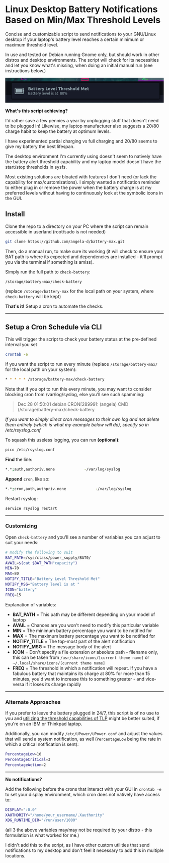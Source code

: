# Linux Desktop Battery Notifications Based on Min/Max Threshold Levels
Concise and customizable script to send notifications to your GNU/Linux desktop if your laptop's battery level reaches a certain minimum or maximum threshold level.

In use and tested on Debian running Gnome only, but should work in other distros and desktop environments.  The script will check for its necessities and let you know what's missing, when doing an initial manual run (see instructions below.)

![Screenshot](battery-threshold.png)

**What's this script achieving?**

 I'd rather save a few pennies a year by unplugging stuff that doesn't need to be plugged in!  Likewise, my laptop manufacturer also suggests a 20/80 charge habit to keep the battery at optimum levels.

 I have experimented partial charging vs full charging and 20/80 seems to give my battery the best lifespan.

 The desktop environment I'm currently using doesn't seem to natively have the battery alert threshold capability and my laptop model doesn't have the start/stop thresholds in sysfs.

  Most existing solutions are bloated with features I don't need (or lack the capability for max/customizations).  I simply wanted a notification reminder to either plug in or remove the power when the battery charge is at my preferred levels without having to continuously look at the symbolic icons in the GUI.

## Install
Clone the repo to a directory on your PC where the script can remain accessible in userland (root/sudo is not needed)
```bash
git clone https://github.com/angela-d/battery-max.git
```

Then, do a manual run, to make sure its working (it will check to ensure your BAT path is where its expected and dependencies are installed - it'll prompt you via the terminal if something is amiss).  

Simply run the full path to `check-battery`:
```bash
/storage/battery-max/check-battery
```
(replace `/storage/battery-max` for the local path on your system, where `check-battery` will be kept)

**That's it!**  Setup a cron to automate the checks.
***
## Setup a Cron Schedule via CLI
This will trigger the script to check your battery status at the pre-defined interval you set
```bash
crontab -e
```

If you want the script to run every minute (replace `/storage/battery-max/` for the local path on your system):
```bash
* * * * * /storage/battery-max/check-battery
```

Note that if you opt to run this every minute, you may want to consider blocking cron from /var/log/syslog, else you'll see such spamming:
> Dec 28 01:50:01 debian CRON[28999]: (angela) CMD (/storage/battery-max/check-battery

*If you want to simply direct cron messages to their own log and not delete them entirely (which is what my example below will do), specify so in /etc/rsyslog.conf*

To squash this useless logging, you can run **(optional)**:
```bash
pico /etc/rsyslog.conf
```

**Find** the line:
```bash
*.*;auth,authpriv.none             -/var/log/syslog
```

**Append** `cron`, like so:
```bash
*.*;cron,auth,authpriv.none             -/var/log/syslog
```

Restart rsyslog:
```bash
service rsyslog restart
```
***
### Customizing
Open `check-battery` and you'll see a number of variables you can adjust to suit your needs:
```bash
# modify the following to suit
BAT_PATH=/sys/class/power_supply/BAT0/
AVAIL=$(cat $BAT_PATH"capacity")
MIN=70
MAX=80
NOTIFY_TITLE="Battery Level Threshold Met"
NOTIFY_MSG="Battery level is at "
ICON="battery"
FREQ=15
```

Explanation of variables:
- **BAT_PATH** = This path may be different depending on your model of laptop
- **AVAIL** = Chances are you won't need to modify this particular variable
- **MIN** = The minimum battery percentage you want to be notified for
- **MAX** = The maximum battery percentage you want to be notified for
- **NOTIFY_TITLE** = The top-most part of the alert notification
- **NOTIFY_MSG** = The message body of the alert
- **ICON** = Don't specify a file extension *or* absolute path - filename only, this can be taken from `/usr/share/icons/[current theme name]` or `~/.local/share/icons/[current theme name]`
- **FREQ** = The threshold in which a notification will repeat.  If you have a fabulous battery that maintains its charge at 80% for more than 15 minutes, you'd want to increase this to something greater - and vice-versa if it loses its charge rapidly
***
### Alternate Approaches
If you prefer to leave the battery plugged in 24/7, this script is of no use to you and [utilizing the threshold capabilities of TLP](https://linrunner.de/en/tlp/docs/tlp-linux-advanced-power-management.html) might be better suited, if you're on an IBM or Thinkpad laptop.

Additionally, you can modify `/etc/UPower/UPower.conf` and adjust the values that will send a system notification, as well (`PercentageLow` being the rate in which a critical notification is sent):
```bash
PercentageLow=10
PercentageCritical=3
PercentageAction=2
```
***
**No notifications?**

Add the following before the crons that interact with your GUI in `crontab -e` to set your display environment, which cron does not natively have access to:

```bash
DISPLAY=":0.0"
XAUTHORITY="/home/your_username/.Xauthority"
XDG_RUNTIME_DIR="/run/user/1000"
```
(all 3 the above variables may/may not be required by your distro - this formulation is what worked for me.)

I didn't add this to the script, as I have other custom utilities that send notifications to my desktop and don't feel it necessary to add this in multiple locations.
